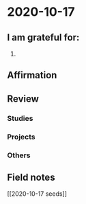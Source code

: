 # 2020-10-17

## I am grateful for:
1. 

## Affirmation

## Review
### Studies

### Projects

### Others

## Field notes

[[2020-10-17 seeds]]